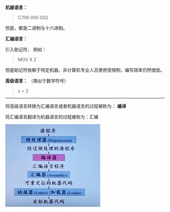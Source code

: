 **机器语言：**

> C706 000 002

但是，都是二进制与十六进制。

**汇编语言：**

引入助记符， 例如：

> MOV X 2

但是助记符依赖于特定机器，非计算机专业人员使用受限制，编写效率仍然很低。

**高级语言：** （类似于数学符号）

> x = 2

-----

将高级语言转换为汇编语言或者机器语言的过程被称为： **编译** 

将汇编语言翻译为机器语言的过程被称为：汇编

![](../assets/2022-11-25-20-34-15-image.png)
